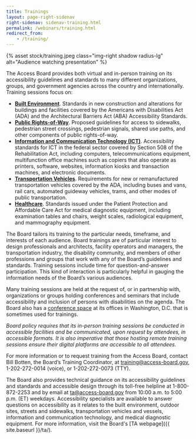 ```yaml
---
title: Trainings
layout: page-right-sidenav
right-sidenav: sidenav-training.html
permalink: /webinars/training.html
redirect_from: 
    - /training/
---
```


{% asset stock/training.jpeg class="img-right shadow radius-lg" alt="Audience watching presentation" %}

The Access Board provides both virtual and in-person training on its accessibility guidelines and standards to many different organizations, groups, and government agencies across the country and internationally. Training sessions focus on:

- **[Built Environment](https://www.access-board.gov/buildings.html)**. Standards in new construction and alterations for buildings and facilities covered by the Americans with Disabilities Act (ADA) and the Architectural Barriers Act (ABA) Accessibility Standards.
- **[Public Rights-of-Way](https://www.access-board.gov/prowag/)**. Proposed guidelines for access to sidewalks, pedestrian street crossings, pedestrian signals, shared use paths, and other components of public rights-of-way.
- **[Information and Communication Technology (ICT)](https://www.access-board.gov/ict.html)**. Accessibility standards for ICT in the federal sector covered by Section 508 of the Rehabilitation Act, including computers, telecommunications equipment, multifunction office machines such as copiers that also operate as printers, software, websites, information kiosks and transaction machines, and electronic documents.
- **[Transportation Vehicles](https://www.access-board.gov/ada/vehicles/)**. Requirements for new or remanufactured transportation vehicles covered by the ADA, including buses and vans, rail cars, automated guideway vehicles, trams, and other modes of public transportation.
- **[Healthcare](https://www.access-board.gov/healthcare.html)**. Standards issued under the Patient Protection and Affordable Care Act for medical diagnostic equipment, including examination tables and chairs, weight scales, radiological equipment, and mammography equipment.

The Board tailors its training to the particular needs, timeframe, and interests of each audience. Board trainings are of particular interest to design professionals and architects, facility operators and managers, the transportation industry, the disability community, and members of other professions and groups that work with any of the Board’s guidelines and standards. Training sessions include time for question-and-answer participation. This kind of interaction is particularly helpful in gauging the information needs of the Board’s various audiences.

Many training sessions are held at the request of, or in partnership with, organizations or groups holding conferences and seminars that include accessibility and inclusion of persons with disabilities on the agenda. The Board also has a [conference space](https://www.access-board.gov/about/venue.html) at its offices in Washington, D.C. that is sometimes used for trainings.

*Board policy requires that its in-person training sessions be conducted in accessible facilities and be communicated, upon request by attendees, in accessible formats. It is also imperative that those hosting remote training sessions ensure their digital platforms are accessible to all attendees.*

For more information or to request training from the Access Board, contact Bill Botten, the Board’s Training Coordinator, at <training@access-board.gov>, 1-202-272-0014 (voice), or 1-202-272-0073 (TTY).

The Board also provides technical guidance on its accessibility guidelines and standards and accessible design through its toll-free helpline at 1-800-872-2253 and by email at ta@access-board.gov from 10:00 a.m. to 5:00 p.m. (ET) weekdays. Accessibility specialists are available to answer questions on accessibility as it relates to the built environment, outdoor sites, streets and sidewalks, transportation vehicles and vessels, information and communication technology, and medical diagnostic equipment. For more information, visit the Board's [TA webpage]({{ site.baseurl }}/ta/).


